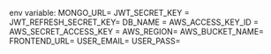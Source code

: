 env variable:
MONGO_URL=
JWT_SECRET_KEY =
JWT_REFRESH_SECRET_KEY=
DB_NAME =
AWS_ACCESS_KEY_ID =
AWS_SECRET_ACCESS_KEY = 
AWS_REGION=
AWS_BUCKET_NAME=
FRONTEND_URL=
USER_EMAIL=
USER_PASS=


